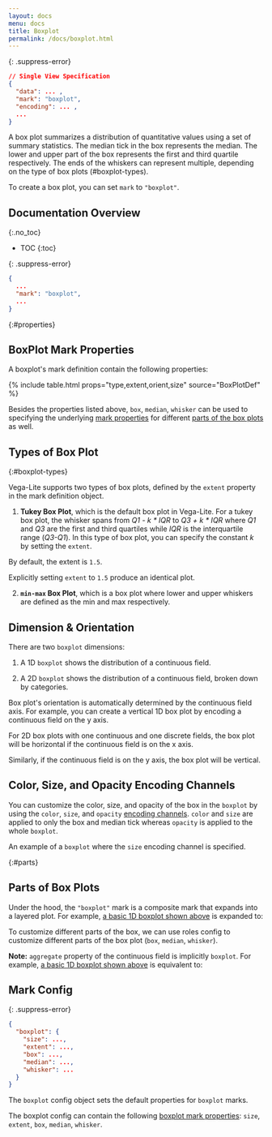 ```yaml
---
layout: docs
menu: docs
title: Boxplot
permalink: /docs/boxplot.html
---
```


{: .suppress-error}
```json
// Single View Specification
{
  "data": ... ,
  "mark": "boxplot",
  "encoding": ... ,
  ...
}
```

A box plot summarizes a distribution of quantitative values using a set of summary statistics.  The median tick in the box represents the median. The lower and upper part of the box represents the first and third quartile respectively. The ends of the whiskers can represent multiple, depending on the type of box plots (#boxplot-types).

To create a box plot, you can set `mark` to `"boxplot"`.

## Documentation Overview
{:.no_toc}

- TOC
{:toc}



{: .suppress-error}
```json
{
  ...
  "mark": "boxplot",
  ...
}
```

{:#properties}
## BoxPlot Mark Properties

A boxplot's mark definition contain the following properties:

{% include table.html props="type,extent,orient,size" source="BoxPlotDef" %}

Besides the properties listed above, `box`, `median`, `whisker` can be used to specifying the underlying [mark properties](mark.html#mark-def) for different [parts of the box plots](#parts) as well.

## Types of Box Plot
{:#boxplot-types}

Vega-Lite supports two types of box plots, defined by the `extent` property in the mark definition object.

1) __Tukey Box Plot__, which is the default box plot in Vega-Lite. For a tukey box plot, the whisker spans from _Q1 - k * IQR_ to _Q3 + k * IQR_ where _Q1_ and _Q3_ are the first and third quartiles while _IQR_ is the interquartile range (_Q3-Q1_). In this type of box plot, you can specify the constant _k_ by setting the `extent`.

By default, the extent is `1.5`.

<div class="vl-example" data-name="boxplot_tukey_1D_horizontal"></div>

Explicitly setting `extent` to `1.5` produce an identical plot.

<!-- TODO: please add another plot that's eq-->



2) __`min-max` Box Plot__, which is a box plot where lower and upper whiskers are defined as the min and max respectively.

<div class="vl-example" data-name="boxplot_minmax_2D_horizontal"></div>

## Dimension & Orientation
There are two `boxplot` dimensions:

1) A 1D `boxplot` shows the distribution of a continuous field.
<div class="vl-example" data-name="boxplot_tukey_1D_horizontal"></div>

2) A 2D `boxplot` shows the distribution of a continuous field, broken down by categories.
<div class="vl-example" data-name="boxplot_tukey_2D_horizontal_IQR"></div>

Box plot's orientation is automatically determined by the continuous field axis.
For example, you can create a vertical 1D box plot by encoding a continuous field on the y axis.

<div class="vl-example" data-name="boxplot_tukey_1D_vertical"></div>

For 2D box plots with one continuous and one discrete fields,
the box plot will be horizontal if the continuous field is on the x axis.

<div class="vl-example" data-name="boxplot_tukey_2D_horizontal_IQR"></div>

Similarly, if the continuous field is on the y axis, the box plot will be vertical.

<div class="vl-example" data-name="boxplot_tukey_2D_vertical"></div>

## Color, Size, and Opacity Encoding Channels

You can customize the color, size, and opacity of the box in the `boxplot` by using the `color`, `size`, and `opacity` [encoding channels](encoding.html#channels). `color` and `size` are applied to only the box and median tick whereas `opacity` is applied to the whole `boxplot`.

An example of a `boxplot` where the `size` encoding channel is specified.
<div class="vl-example" data-name="boxplot_vertical_2D_vertical"></div>

<div class="vl-example" data-name="boxplot_minmax_2D_horizontal_color_size"></div>

{:#parts}
## Parts of Box Plots

Under the hood, the `"boxplot"` mark is a composite mark that expands into a layered plot.  For example, [a basic 1D boxplot shown above](#boxplot-type) is expanded to:

<div class="vl-example" data-name="normalized/boxplot_tukey_1D_horizontal_normalized"></div>

To customize different parts of the box, we can use roles config to customize different parts of the box plot (`box`, `median`, `whisker`).


<!-- TODO: please add example to customize plots via mark definition block -->


__Note:__ `aggregate` property of the continuous field is implicitly `boxplot`.
For example, [a basic 1D boxplot shown above](#boxplot-type) is equivalent to:
<div class="vl-example" data-name="boxplot_tukey_2D_vertical_explicit_aggregate"></div>

## Mark Config
{: .suppress-error}
```json
{
  "boxplot": {
    "size": ...,
    "extent": ...,
    "box": ...,
    "median": ...,
    "whisker": ...
  }
}
```
The `boxplot` config object sets the default properties for `boxplot` marks.

The boxplot config can contain the following [boxplot mark properties](#properties): `size`, `extent`, `box`, `median`, `whisker`.

